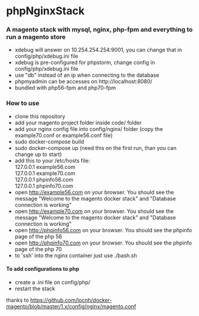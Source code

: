 # phpNginxStack

### A magento stack with mysql, nginx, php-fpm and everything to run a magento store ###

- xdebug will answer on 10.254.254.254:9001, you can change that in config/php/xdebug.ini file
- xdebug is pre-configured for phpstorm, change config in config/php/xdebug.ini file
- use "db" instead of an ip when connecting to the database
- phpmyadmin can be accesses on http://localhost:8080/
- bundled with php56-fpm and php70-fpm

### How to use ###
- clone this repository
- add your magento project folder inside code/ folder
- add your nginx config file into config/nginx/ folder (copy the example70.conf or example56.conf file)
- sudo docker-compose build
- sudo docker-compose up (need this on the first run, than you can change up to start)
- add this to your /etc/hosts file: <br>
      127.0.0.1  example56.com <br>
      127.0.0.1  example70.com <br>
      127.0.0.1  phpinfo56.com <br>
      127.0.0.1  phpinfo70.com <br>
- open http://example56.com on your browser. You should see the message "Welcome to the magento docker stack" and "Database connection is working"
- open http://example70.com on your browser. You should see the message "Welcome to the magento docker stack" and "Database connection is working"
- open http://phpinfo56.com on your browser. You should see the phpinfo page of the php 56
- open http://phpinfo70.com on your browser. You should see the phpinfo page of the php 70
- to 'ssh' into the nginx container just use ./bash.sh


#### To add configurations to php #### 
- create a .ini file on config/php/
- restart the stack

thanks to https://github.com/locnh/docker-magento/blob/master/1.x/config/nginx/magento.conf
